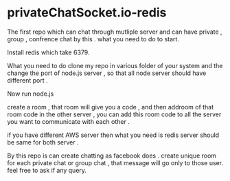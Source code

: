 # privateChatSocket.io-redis


The first repo which can chat through mutliple server and can have private , group , confrence chat by this . what you need to do to start.

Install redis which take 6379.

What you need to do clone my repo in various folder of your system and the change the port of node.js server , so that all node server should have different port . 


Now run node.js

create a room , that room will give you a code , and then addroom of that room code in the other server , you can add this room code to all the server you want to communicate with each other .

if you have different AWS server then what you need is redis server should be same for both server .

By this repo is can create chatting as facebook does . create unique room for each private chat or group chat , that message will go only to those user.
feel free to ask if any query.


